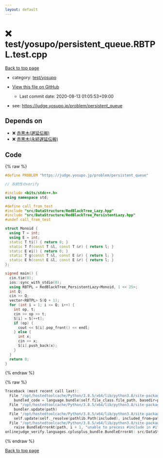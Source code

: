 ```yaml
---
layout: default
---
```


<!-- mathjax config similar to math.stackexchange -->
<script type="text/javascript" async
  src="https://cdnjs.cloudflare.com/ajax/libs/mathjax/2.7.5/MathJax.js?config=TeX-MML-AM_CHTML">
</script>
<script type="text/x-mathjax-config">
  MathJax.Hub.Config({
    TeX: { equationNumbers: { autoNumber: "AMS" }},
    tex2jax: {
      inlineMath: [ ['$','$'] ],
      processEscapes: true
    },
    "HTML-CSS": { matchFontHeight: false },
    displayAlign: "left",
    displayIndent: "2em"
  });
</script>

<script type="text/javascript" src="https://cdnjs.cloudflare.com/ajax/libs/jquery/3.4.1/jquery.min.js"></script>
<script src="https://cdn.jsdelivr.net/npm/jquery-balloon-js@1.1.2/jquery.balloon.min.js" integrity="sha256-ZEYs9VrgAeNuPvs15E39OsyOJaIkXEEt10fzxJ20+2I=" crossorigin="anonymous"></script>
<script type="text/javascript" src="../../../assets/js/copy-button.js"></script>
<link rel="stylesheet" href="../../../assets/css/copy-button.css" />


# :x: test/yosupo/persistent_queue.RBTPL.test.cpp

<a href="../../../index.html">Back to top page</a>

* category: <a href="../../../index.html#0b58406058f6619a0f31a172defc0230">test/yosupo</a>
* <a href="{{ site.github.repository_url }}/blob/master/test/yosupo/persistent_queue.RBTPL.test.cpp">View this file on GitHub</a>
    - Last commit date: 2020-08-13 01:05:53+09:00


* see: <a href="https://judge.yosupo.jp/problem/persistent_queue">https://judge.yosupo.jp/problem/persistent_queue</a>


## Depends on

* :x: <a href="../../../library/src/DataStructure/RedBlackTree_Lazy.hpp.html">赤黒木(遅延伝搬)</a>
* :x: <a href="../../../library/src/DataStructure/RedBlackTree_PersistentLazy.hpp.html">赤黒木(永続遅延伝搬)</a>


## Code

<a id="unbundled"></a>
{% raw %}
```cpp
#define PROBLEM "https://judge.yosupo.jp/problem/persistent_queue"

// 永続性のverify

#include <bits/stdc++.h>
using namespace std;

#define call_from_test
#include "src/DataStructure/RedBlackTree_Lazy.hpp"
#include "src/DataStructure/RedBlackTree_PersistentLazy.hpp"
#undef call_from_test

struct Monoid {
  using T = int;
  using E = int;
  static T ti() { return 0; }
  static T f(const T &l, const T &r) { return l; }
  static E ei() { return 0; }
  static T g(const T &l, const E &r) { return l; }
  static E h(const E &l, const E &r) { return l; }
};

signed main() {
  cin.tie(0);
  ios::sync_with_stdio(0);
  using RBTPL = RedBlackTree_PersistentLazy<Monoid, 1 << 25>;
  int Q;
  cin >> Q;
  vector<RBTPL> S(Q + 1);
  for (int i = 1; i <= Q; i++) {
    int op, t;
    cin >> op >> t;
    S[i] = S[++t];
    if (op) {
      cout << S[i].pop_front() << endl;
    } else {
      int x;
      cin >> x;
      S[i].push_back(x);
    }
  }
  return 0;
}
```
{% endraw %}

<a id="bundled"></a>
{% raw %}
```cpp
Traceback (most recent call last):
  File "/opt/hostedtoolcache/Python/3.8.5/x64/lib/python3.8/site-packages/onlinejudge_verify/docs.py", line 349, in write_contents
    bundled_code = language.bundle(self.file_class.file_path, basedir=pathlib.Path.cwd())
  File "/opt/hostedtoolcache/Python/3.8.5/x64/lib/python3.8/site-packages/onlinejudge_verify/languages/cplusplus.py", line 185, in bundle
    bundler.update(path)
  File "/opt/hostedtoolcache/Python/3.8.5/x64/lib/python3.8/site-packages/onlinejudge_verify/languages/cplusplus_bundle.py", line 307, in update
    self.update(self._resolve(pathlib.Path(included), included_from=path))
  File "/opt/hostedtoolcache/Python/3.8.5/x64/lib/python3.8/site-packages/onlinejudge_verify/languages/cplusplus_bundle.py", line 306, in update
    raise BundleErrorAt(path, i + 1, "unable to process #include in #if / #ifdef / #ifndef other than include guards")
onlinejudge_verify.languages.cplusplus_bundle.BundleErrorAt: src/DataStructure/RedBlackTree_PersistentLazy.hpp: line 13: unable to process #include in #if / #ifdef / #ifndef other than include guards

```
{% endraw %}

<a href="../../../index.html">Back to top page</a>

